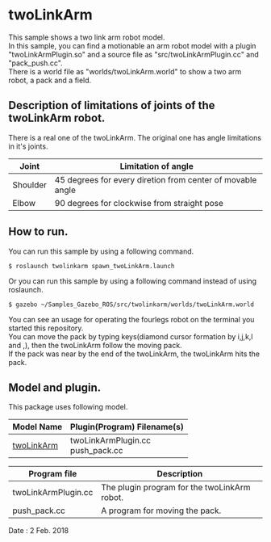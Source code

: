 # twoLinkArm  

This sample shows a two link arm robot model.  
In this sample, you can find a motionable an arm robot model with a plugin "twoLinkArmPlugin.so" and a source file as "src/twoLinkArmPlugin.cc" and "pack_push.cc".  
There is a world file as "worlds/twoLinkArm.world" to show a two arm robot, a pack and a field.  

## Description of limitations of joints of the twoLinkArm robot.  
There is a real one of the twoLinkArm. The original one has angle limitations in it's joints. 

|Joint|Limitation of angle|
|---|---|
|Shoulder|45 degrees for every diretion from center of movable angle|
|Elbow|90 degrees for clockwise from straight pose|

## How to run.  
You can run this sample by using a following command.  

    $ roslaunch twolinkarm spawn_twoLinkArm.launch  

Or you can run this sample by using a following command instead of using roslaunch.  

    $ gazebo ~/Samples_Gazebo_ROS/src/twolinkarm/worlds/twoLinkArm.world  
    
You can see an usage for operating the fourlegs robot on the terminal you started this repository.  
You can move the pack by typing keys(diamond cursor formation by i,j,k,l and ,), then the twoLinkArm follow the moving pack.  
If the pack was near by the end of the twoLinkArm, the twoLinkArm hits the pack.  

## Model and plugin.  
This package uses following model.  

|Model Name|Plugin(Program) Filename(s)|
|---|---|
|[twoLinkArm](https://github.com/m-shimizu/Samples_Gazebo_ROS/tree/master/models/twoLinkArm)|twoLinkArmPlugin.cc<br>push_pack.cc|

|Program file|Description|
|---|---|
|twoLinkArmPlugin.cc|The plugin program for the twoLinkArm robot.|
|push_pack.cc|A program for moving the pack.|

Date : 2 Feb. 2018
